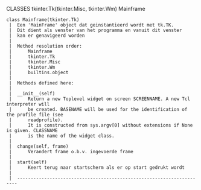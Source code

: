 CLASSES
    tkinter.Tk(tkinter.Misc, tkinter.Wm)
        Mainframe

    class Mainframe(tkinter.Tk)
     |  Een 'MainFrame' object dat geinstantieerd wordt met tk.TK.
     |  Dit dient als venster van het programma en vanuit dit venster
     |  kan er genavigeerd worden
     |
     |  Method resolution order:
     |      Mainframe
     |      tkinter.Tk
     |      tkinter.Misc
     |      tkinter.Wm
     |      builtins.object
     |
     |  Methods defined here:
     |
     |  __init__(self)
     |      Return a new Toplevel widget on screen SCREENNAME. A new Tcl interpreter will
     |      be created. BASENAME will be used for the identification of the profile file (see
     |      readprofile).
     |      It is constructed from sys.argv[0] without extensions if None is given. CLASSNAME
     |      is the name of the widget class.
     |
     |  change(self, frame)
     |      Verandert frame o.b.v. ingevoerde frame
     |
     |  start(self)
     |      Keert terug naar startscherm als er op start gedrukt wordt
     |
     |  ----------------------------------------------------------------------